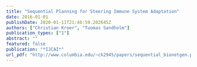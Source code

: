 ```yaml
---
title: "Sequential Planning for Steering Immune System Adaptation"
date: 2016-01-01
publishDate: 2020-01-11T21:46:59.202645Z
authors: ["Christian Kroer", "Tuomas Sandholm"]
publication_types: ["1"]
abstract: ""
featured: false
publication: "*IJCAI*"
url_pdf: "http://www.columbia.edu/~ck2945/papers/sequential_bionetgen.pdf"
---
```


